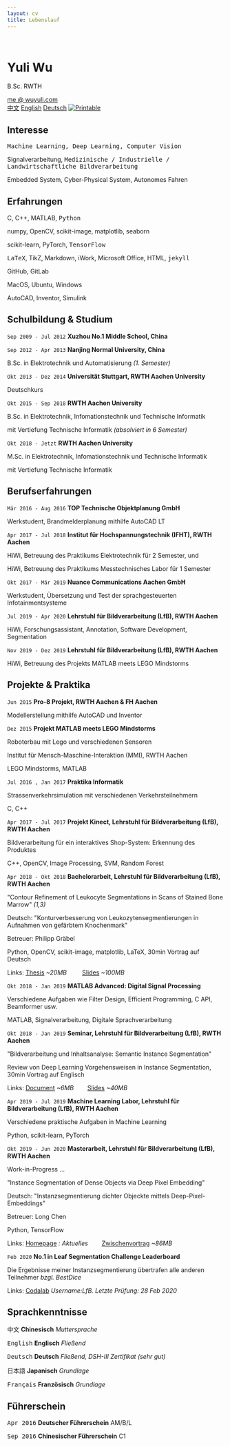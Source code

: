 ```yaml
---
layout: cv
title: Lebenslauf
---
```


<br />

# Yuli Wu
B.Sc. RWTH

<div id="webaddress">
<a href="mailto:me@wuyuli.com">me @ wuyuli.com</a>
<!--( have a try, it really works 😹 )</p> -->
</div>

<div id="language">
<span><a href="https://yuliwu.github.io/cv/zh/">中文</a></span>
<span><a href="https://yuliwu.github.io/cv/en/">English</a></span>
<span><a href="https://yuliwu.github.io/cv/de/">Deutsch</a></span>
<span><a href="https://yuliwu.github.io/cv/print/" target="_blank"><img src="https://img.icons8.com/metro/26/000000/print.png" alt="Printable"></a></span>
</div>

## Interesse

<samp>Machine Learning, Deep Learning, Computer Vision</samp>

Signalverarbeitung, <samp>Medizinische / Industrielle / Landwirtschaftliche Bildverarbeitung</samp>

Embedded System, Cyber-Physical System, Autonomes Fahren


## Erfahrungen

C, C++, MATLAB, <samp>Python</samp>

numpy, OpenCV, scikit-image, matplotlib, seaborn

scikit-learn, PyTorch, <samp>TensorFlow</samp>

<samp>LaTeX</samp>, TikZ, Markdown, iWork, Microsoft Office, HTML, <samp>jekyll</samp>

GitHub, GitLab

MacOS, Ubuntu, Windows

AutoCAD, Inventor, Simulink


## Schulbildung & Studium

`Sep 2009 - Jul 2012`
__Xuzhou No.1 Middle School, China__

`Sep 2012 - Apr 2013`
__Nanjing Normal University, China__

B.Sc. in Elektrotechnik und Automatisierung *(1. Semester)*

`Okt 2013 - Dez 2014`
__Universität Stuttgart, RWTH Aachen University__

Deutschkurs

`Okt 2015 - Sep 2018`
__RWTH Aachen University__

B.Sc. in Elektrotechnik, Infomationstechnik und Technische Informatik

mit Vertiefung Technische Informatik *(absolviert in 6 Semester)*

`Okt 2018 - Jetzt`
__RWTH Aachen University__

M.Sc. in Elektrotechnik, Infomationstechnik und Technische Informatik

mit Vertiefung Technische Informatik

## Berufserfahrungen
`Mär 2016 - Aug 2016`
__TOP Technische Objektplanung GmbH__

Werkstudent, Brandmelderplanung mithilfe AutoCAD LT

`Apr 2017 - Jul 2018`
__Institut für Hochspannungstechnik (IFHT), RWTH Aachen__

HiWi, Betreuung des Praktikums Elektrotechnik für 2 Semester, und

HiWi, Betreuung des Praktikums Messtechnisches Labor für 1 Semester

`Okt 2017 - Mär 2019`
__Nuance Communications Aachen GmbH__

Werkstudent, Übersetzung und Test der sprachgesteuerten Infotainmentsysteme

`Jul 2019 - Apr 2020`
__Lehrstuhl für Bildverarbeitung (LfB), RWTH Aachen__

HiWi, Forschungsassistant, Annotation, Software Development, Segmentation

`Nov 2019 - Dez 2019`
__Lehrstuhl für Bildverarbeitung (LfB), RWTH Aachen__

HiWi, Betreuung des Projekts MATLAB meets LEGO Mindstorms


## Projekte & Praktika
`Jun 2015`
__Pro-8 Projekt, RWTH Aachen & FH Aachen__

Modellerstellung mithilfe AutoCAD und Inventor

`Dez 2015`
__Projekt MATLAB meets LEGO Mindstorms__

Roboterbau mit Lego und verschiedenen Sensoren

Institut für Mensch-Maschine-Interaktion (MMI), RWTH Aachen

LEGO Mindstorms, MATLAB

`Jul 2016 , Jan 2017`
__Praktika Informatik__

Strassenverkehrsimulation mit verschiedenen Verkehrsteilnehmern

C, C++

`Apr 2017 - Jul 2017`
__Projekt Kinect, Lehrstuhl für Bildverarbeitung (LfB), RWTH Aachen__

Bildverarbeitung für ein interaktives Shop-System: Erkennung des Produktes

C++, OpenCV, Image Processing, SVM, Random Forest

`Apr 2018 - Okt 2018`
__Bachelorarbeit, Lehrstuhl für Bildverarbeitung (LfB), RWTH Aachen__

"Contour Refinement of Leukocyte Segmentations in Scans of Stained Bone Marrow" *(1,3)*

Deutsch: "Konturverbesserung von Leukozytensegmentierungen in Aufnahmen von gefärbtem Knochenmark"

Betreuer: Philipp Gräbel

Python, OpenCV, scikit-image, matplotlib, LaTeX, 30min Vortrag auf Deutsch

Links: <a href="https://yuliwu.github.io/cloud/ba/Thesis.pdf" target="_blank">Thesis</a> *&#126;20MB* &emsp;&emsp; <a href="https://yuliwu.github.io/cloud/ba-slides/" target="_blank">Slides</a> *&#126;100MB*


`Okt 2018 - Jan 2019`
__MATLAB Advanced: Digital Signal Processing__

Verschiedene Aufgaben wie Filter Design, Efficient Programming, C API, Beamformer usw.

MATLAB, Signalverarbeitung, Digitale Sprachverarbeitung

`Okt 2018 - Jan 2019`
__Seminar, Lehrstuhl für Bildverarbeitung (LfB), RWTH Aachen__

"Bildverarbeitung und Inhaltsanalyse: Semantic Instance Segmentation"

Review von Deep Learning Vorgehensweisen in Instance Segmentation, 30min Vortrag auf Englisch

Links: <a href="https://yuliwu.github.io/cloud/seminar-doc/Document.pdf" target="_blank">Document</a> *&#126;6MB* &emsp;&emsp;<a href="https://yuliwu.github.io/cloud/slides/" target="_blank">Slides</a> *&#126;40MB*

`Apr 2019 - Jul 2019`
__Machine Learning Labor, Lehrstuhl für Bildverarbeitung (LfB), RWTH Aachen__

Verschiedene praktische Aufgaben in Machine Learning

Python, scikit-learn, PyTorch

`Okt 2019 - Jun 2020`
__Masterarbeit, Lehrstuhl für Bildverarbeitung (LfB), RWTH Aachen__

Work-in-Progress ... 

"Instance Segmentation of Dense Objects via Deep Pixel Embedding"

Deutsch: "Instanzsegmentierung dichter Objeckte mittels Deep-Pixel-Embeddings"

Betreuer: Long Chen

Python, TensorFlow

Links: <a href="https://yuliwu.github.io/ma/" target="_blank">Homepage</a> *: Aktuelles* &emsp;&emsp;<a href="https://yuliwu.github.io/cloud/ma/slide-interim/" target="_blank">Zwischenvortrag</a> *&#126;86MB*


`Feb 2020`
__No.1 in Leaf Segmentation Challenge Leaderboard__

Die Ergebnisse meiner Instanzsegmentierung übertrafen alle anderen Teilnehmer *bzgl. BestDice*

Links: <a href="https://competitions.codalab.org/competitions/18405#results" target="_blank">Codalab</a> *Username:LfB. Letzte Prüfung: 28 Feb 2020*


## Sprachkenntnisse
<tt>中文</tt>
__Chinesisch__ <i>Muttersprache</i>

<tt>English</tt>
__Englisch__  <i>Fließend</i>

<tt>Deutsch</tt>
__Deutsch__ <i>Fließend, DSH-III Zertifikat *(sehr gut)*</i>

<tt>日本語</tt>
__Japanisch__ <i>Grundlage</i>

<tt>Français</tt>
__Französisch__ <i>Grundlage</i>


## Führerschein
<tt>Apr 2016</tt>
__Deutscher Führerschein__ <ii>AM/B/L</ii>

<tt>Sep 2016</tt>
__Chinesischer Führerschein__ <ii>C1</ii>

<br />
<br />
<br />
<br />
<br />
<!--
Last updated: Apr 2019 -->
